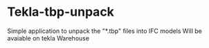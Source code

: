 # Tekla-tbp-unpack
Simple application to unpack the "*.tbp" files into IFC models
Will be avaiable on tekla Warehouse
